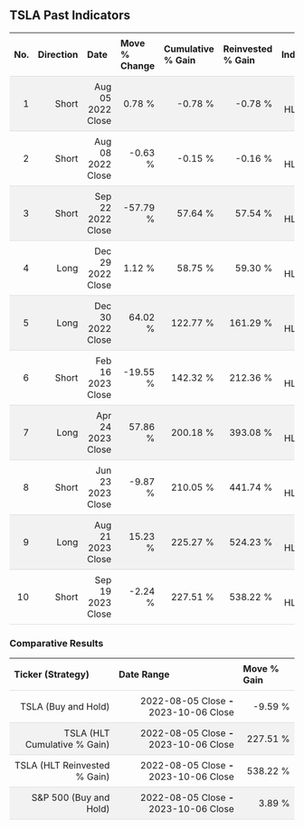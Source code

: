 
<style>
.hits {
            border-collapse: collapse;
            width: 100%;
        }
        .hits th, td {
            padding: 8px;
            border-bottom: 1px solid #ddd;
        }
        
        .hits td {text-align: right;}
        .hits th {text-align: left;}
        
        .hits tr:nth-child(even) {
            background-color: #f2f2f2;
        }
        
        .chartCol {
            width: 50%;
            float: left;
            padding: 20px;
        }  
</style>
    
<br>

## TSLA Past Indicators

<table class="hits">
    <tr>
        <th>No.</th>
        <th>Direction</th>
        <th>Date</th>
        <th>Move % Change</th>
        <th>Cumulative % Gain</th>
        <th>Reinvested % Gain</th>
        <th>Indicator</th>
      </tr>
    <tr>
        <td>1</td>
        <td>Short</td>
        <td>Aug 05 2022 Close</td>
        <td>0.78 %</td>
        <td>-0.78 %</td>
        <td>-0.78 %</td>
        <td>Short HLT 102</td>
    </tr>
    <tr>
        <td>2</td>
        <td>Short</td>
        <td>Aug 08 2022 Close</td>
        <td>-0.63 %</td>
        <td>-0.15 %</td>
        <td>-0.16 %</td>
        <td>Short HLT 110</td>
    </tr>
    <tr>
        <td>3</td>
        <td>Short</td>
        <td>Sep 22 2022 Close</td>
        <td>-57.79 %</td>
        <td>57.64 %</td>
        <td>57.54 %</td>
        <td>Short HLT 101</td>
    </tr>
    <tr>
        <td>4</td>
        <td>Long</td>
        <td>Dec 29 2022 Close</td>
        <td>1.12 %</td>
        <td>58.75 %</td>
        <td>59.30 %</td>
        <td>Long HLT 123</td>
    </tr>
    <tr>
        <td>5</td>
        <td>Long</td>
        <td>Dec 30 2022 Close</td>
        <td>64.02 %</td>
        <td>122.77 %</td>
        <td>161.29 %</td>
        <td>Long HLT 106</td>
    </tr>
    <tr>
        <td>6</td>
        <td>Short</td>
        <td>Feb 16 2023 Close</td>
        <td>-19.55 %</td>
        <td>142.32 %</td>
        <td>212.36 %</td>
        <td>Short HLT 103</td>
    </tr>
    <tr>
        <td>7</td>
        <td>Long</td>
        <td>Apr 24 2023 Close</td>
        <td>57.86 %</td>
        <td>200.18 %</td>
        <td>393.08 %</td>
        <td>Long HLT 147</td>
    </tr>
    <tr>
        <td>8</td>
        <td>Short</td>
        <td>Jun 23 2023 Close</td>
        <td>-9.87 %</td>
        <td>210.05 %</td>
        <td>441.74 %</td>
        <td>Short HLT 106</td>
    </tr>
    <tr>
        <td>9</td>
        <td>Long</td>
        <td>Aug 21 2023 Close</td>
        <td>15.23 %</td>
        <td>225.27 %</td>
        <td>524.23 %</td>
        <td>Long HLT 123</td>
    </tr>
    <tr>
        <td>10</td>
        <td>Short</td>
        <td>Sep 19 2023 Close</td>
        <td>-2.24 %</td>
        <td>227.51 %</td>
        <td>538.22 %</td>
        <td>Short HLT 201</td>
    </tr>
    
</table>

### Comparative Results

<table class="hits">
    <thead>
        <th>Ticker (Strategy)</th>
        <th>Date Range</th>
        <th>Move % Gain</th>
    </thead>
    <tbody>
        <tr>
            <td>TSLA (Buy and Hold)</td>
            <td>2022-08-05 Close <b>-</b> 2023-10-06 Close</td>
            <td>-9.59 %</td>
        </tr>
        <tr>
            <td>TSLA (HLT Cumulative % Gain)</td>
            <td>2022-08-05 Close <b>-</b> 2023-10-06 Close</td>
            <td>227.51 %</td>
        </tr>
        <tr>
            <td>TSLA (HLT Reinvested % Gain)</td>
            <td>2022-08-05 Close <b>-</b> 2023-10-06 Close</td>
            <td>538.22 %</td>
        </tr>
        <tr>
            <td>S&P 500 (Buy and Hold)</td>
            <td>2022-08-05 Close <b>-</b> 2023-10-06 Close</td>
            <td>3.89 %</td>
        </tr>
    </tbody>
</table>
<br>
<br>
